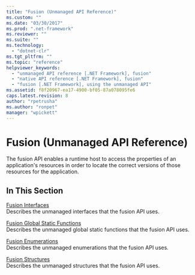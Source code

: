 ```yaml
---
title: "Fusion (Unmanaged API Reference)"
ms.custom: ""
ms.date: "03/30/2017"
ms.prod: ".net-framework"
ms.reviewer: ""
ms.suite: ""
ms.technology: 
  - "dotnet-clr"
ms.tgt_pltfrm: ""
ms.topic: "reference"
helpviewer_keywords: 
  - "unmanaged API reference [.NET Framework], fusion"
  - "native API reference [.NET Framework], fusion"
  - "fusion [.NET Framework], using the unmanaged API"
ms.assetid: f8f20967-ea17-4900-bf05-87a078095fe6
caps.latest.revision: 8
author: "rpetrusha"
ms.author: "ronpet"
manager: "wpickett"
---
```

# Fusion (Unmanaged API Reference)
The fusion API enables a runtime host to access the properties of an application's resources in order to locate the correct versions of those resources for the application.  
  
## In This Section  
 [Fusion Interfaces](../../../../docs/framework/unmanaged-api/fusion/fusion-interfaces.md)  
 Describes the unmanaged interfaces that the fusion API uses.  
  
 [Fusion Global Static Functions](../../../../docs/framework/unmanaged-api/fusion/fusion-global-static-functions.md)  
 Describes the unmanaged global static functions that the fusion API uses.  
  
 [Fusion Enumerations](../../../../docs/framework/unmanaged-api/fusion/fusion-enumerations.md)  
 Describes the unmanaged enumerations that the fusion API uses.  
  
 [Fusion Structures](../../../../docs/framework/unmanaged-api/fusion/fusion-structures.md)  
 Describes the unmanaged structures that the fusion API uses.
